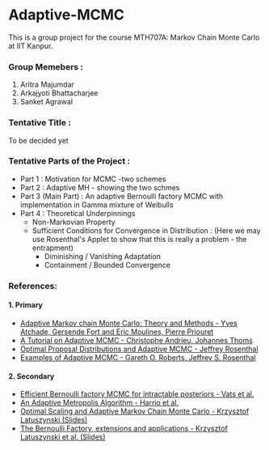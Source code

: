 # Adaptive-MCMC
This is a group project for the course MTH707A: Markov Chain Monte Carlo at IIT Kanpur.

### Group Memebers : 
1. Aritra Majumdar
2. Arkajyoti Bhattacharjee
3. Sanket Agrawal

### Tentative Title :
To be decided yet

### Tentative Parts of the Project :
+ Part 1 : Motivation for MCMC -two schemes
+ Part 2 : Adaptive MH - showing the two schmes
+ Part 3 (Main Part) : An adaptive Bernoulli factory MCMC with implementation in Gamma mixture of Weibulls
+ Part  4 : Theoretical Underpinnings 
  - Non-Markovian Property 
  - Sufficient Conditions for Convergence in Distribution : (Here we may use Rosenthal's Applet to show that this is really a problem - the entrapment)
      - Diminishing / Vanishing Adaptation
      - Containment / Bounded Convergence    
  


### References:

#### 1. Primary
* [Adaptive Markov chain Monte Carlo: Theory and Methods - Yves Atchade, Gersende Fort and Eric Moulines, Pierre Priouret](https://github.com/ArkaB-DS/Adaptive-MCMC/blob/main/References/afmp.pdf)
* [A Tutorial on Adaptive MCMC - Christophe Andrieu, Johannes Thoms](https://github.com/ArkaB-DS/Adaptive-MCMC/blob/main/References/Andrieu-Thoms2008_Article_ATutorialOnAdaptiveMCMC.pdf)
* [Optimal Proposal Distributions and Adaptive MCMC - Jeffrey Rosenthal](https://github.com/ArkaB-DS/Adaptive-MCMC/blob/main/References/galinart.pdf) 
* [Examples of Adaptive MCMC - Gareth O. Roberts, Jeffrey S. Rosenthal](https://github.com/ArkaB-DS/Adaptive-MCMC/blob/main/References/RobertsRosenthalAdaptExamples2006.pdf)

#### 2. Secondary
* [Efficient Bernoulli factory MCMC for intractable posteriors - Vats et al.](https://github.com/ArkaB-DS/Adaptive-MCMC/blob/main/References/Efficient%20Bernoulli%20factory%20MCMC%20for%20intractable%20posteriors.pdf)
* [An Adaptive Metropolis Algorithm - Harrio et al.](https://github.com/ArkaB-DS/Adaptive-MCMC/blob/main/References/An%20Adaptive%20Metropolis%20algorithm.pdf)
* [Optimal Scaling and Adaptive Markov Chain Monte Carlo - Krzysztof Latuszynski (Slides)](https://github.com/ArkaB-DS/Adaptive-MCMC/blob/main/References/Optimal%20Scaling%20and%20Adaptive%20MCMC(Slides).pdf)
* [The Bernoulli Factory, extensions and applications - Krzysztof Latuszynski et al. (Slides)](https://github.com/ArkaB-DS/Adaptive-MCMC/blob/main/References/The%20Bernoulli%20Factory%2C%20extensions%20and%20applications(Slides).pdf)
